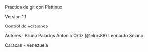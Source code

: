 Practica de git con Plattinux

Version 1.1

Control de versiones



Autores :  Bruno Palacios
	   Antonio Ortiz (@elros88)
	   Leonardo Solano

Caracas - Venezuela
